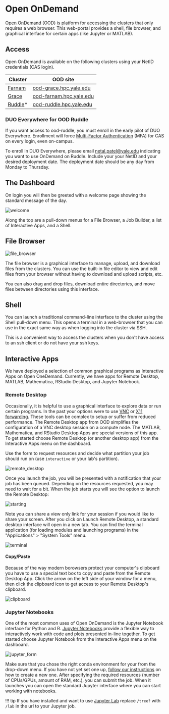 # Open OnDemand

[Open OnDemand](https://openondemand.org) (OOD) is platform for accessing the clusters that only requires a web browser.
This web-portal provides a shell, file browser, and graphical interface for certain apps (like Jupyter or MATLAB).

## Access

Open OnDemand is available on the following clusters using your NetID credentials (CAS login).

| Cluster                                     | OOD site                                                   |
|---------------------------------------------|------------------------------------------------------------|
| [Farnam](/clusters-at-yale/clusters/farnam) | [ood-grace.hpc.yale.edu](https://ood-grace.hpc.yale.edu)   |
| [Grace](/clusters-at-yale/clusters/grace)   | [ood-farnam.hpc.yale.edu](https://ood-farnam.hpc.yale.edu) |
| [Ruddle](/clusters-at-yale/clusters/ruddle)\* | [ood-ruddle.hpc.yale.edu](https://ood-ruddle.hpc.yale.edu) |

### DUO Everywhere for OOD Ruddle

If you want access to ood-ruddle, you must enroll in the early pilot of DUO Everywhere. Enrollment will force [Multi-Factor Authentication](/clusters-at-yale/access/mfa) (MFA) for CAS on every login, even on-campus.

To enroll in DUO Everywhere, please email [netal.patel@yale.edu](mailto:netal.patel@yale.edu) indicating you want to use OnDemand on Ruddle. Include your your NetID and your desired deployment date. The deployment date should be any day from Monday to Thursday.

## The Dashboard

On login you will then be greeted with a welcome page showing the standard message of the day.

![welcome](/img/ood_welcome.png)

Along the top are a pull-down menus for a File Browser, a Job Builder, a list of Interactive Apps, and a Shell.

## File Browser

![file_browser](/img/ood_filebrowser.png)

The file browser is a graphical interface to manage, upload, and download files from the clusters. You can use the built-in file editor to view and edit files from your browser without having to download and upload scripts, etc.

You can also drag and drop files, download entire directories, and move files between directories using this interface.

## Shell

You can launch a traditional command-line interface to the cluster using the Shell pull-down menu.
This opens a terminal in a web-browser that you can use in the exact same way as when logging into the cluster via SSH.

This is a convenient way to access the clusters when you don't have access to an ssh client or do not have your ssh keys.
## Interactive Apps

We have deployed a selection of common graphical programs as Interactive Apps on Open OneDemand. Currently, we have apps for Remote Desktop, MATLAB, Mathematica, RStudio Desktop, and Jupyter Notebook.

### Remote Desktop

Occasionally, it is helpful to use a graphical interface to explore data or run certain programs.
In the past your options were to use [VNC](/clusters-at-yale/access/vnc) or [X11 forwarding](docs/clusters-at-yale/access/x11). These tools can be complex to setup or suffer from reduced performance. The Remote Desktop app from OOD simplifies the configuration of a VNC desktop session on a compute node. The MATLAB, Mathematica, and RStudio Desktop Apps are special versions of this app. To get started choose Remote Desktop (or another desktop app) from the Interactive Apps menu on the dashboard.

Use the form to request resources and decide what partition your job should run on (use `interactive` or your lab's partition).

![remote_desktop](/img/ood_remote.png)

Once you launch the job, you will be presented with a notification that your job has been queued.
Depending on the resources requested, you may need to wait for a bit. When the job starts you will see the option to launch the Remote Desktop:

![starting](/img/ood_remote_starting.png)

Note you can share a view only link for your session if you would like to share your screen. After you click on Launch Remote Desktop, a standard desktop interface will open in a new tab. You can find the terminal application (for loading modules and launching programs) in the "Applications" > "System Tools" menu.

![terminal](/img/ood_remote_terminal.png)

#### Copy/Paste

Because of the way modern borowsers protect your computer's clipboard you have to use a special text box to copy and paste from the Remote Desktop App. Click the arrow on the left side of your window for a menu, then click the clipboard icon to get access to your Remote Desktop's clipboard.

![clipboard](/img/ood_remote_clipboard.png)

### Jupyter Notebooks

One of the most common uses of Open OnDemand is the Jupyter Notebook interface for Python and R.
[Jupyter Notebooks](https://jupyter-notebook.readthedocs.io/en/stable/) provide a flexible way to interactively work with code and plots presented in-line together. To get started choose Jupyter Notebook from the Interactive Apps menu on the dashboard.

![jupyter_form](/img/ood_jupyter_form.png)

Make sure that you chose the right conda environment for your from the drop-down menu. If you have not yet set one up, [follow our instructions](/guides/jupyter.md) on how to create a new one. After specifying the required resources (number of CPUs/GPUs, amount of RAM, etc.), you can submit the job. When it launches you can open the standard Jupyter interface where you can start working with notebooks.

!!! tip
    If you have installed and want to use [Jupyter Lab](https://jupyterlab.readthedocs.io/en/stable/index.html) replace `/tree?` with `/lab` in the url to your Jupyter job.
